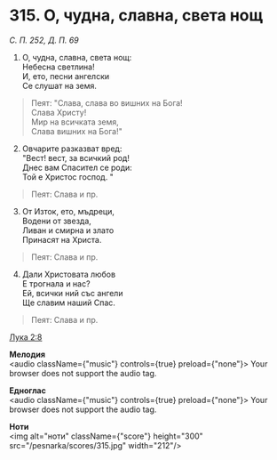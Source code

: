 # 315. О, чудна, славна, света нощ

_С. П. 252, Д. П. 69_

1. О, чудна, славна, света нощ:  
Небесна светлина!  
И, ето, песни ангелски  
Се слушат на земя.  

> Пеят: "Слава, слава во вишних на Бога!  
> Слава Христу!  
> Мир на всичката земя,  
> Слава вишних на Бога!"

2. Овчарите разказват вред:  
"Вест! вест, за всичкий род!  
Днес вам Спасител се роди:  
Той е Христос господ. "  

> Пеят: Слава и пр.  

3. От Изток, ето, мъдреци,  
Водени от звезда,  
Ливан и смирна и злато  
Принасят на Христа.  

> Пеят: Слава и пр.  

4. Дали Христовата любов  
Е трогнала и нас?  
Ей, всички ний със ангели  
Ще славим наший Спас.  

> Пеят: Слава и пр.

[Лука 2:8](http://biblia.bg/index.php?k=42&g=2&s=8)

**Мелодия**  
<audio className={"music"} controls={true} preload={"none"}>
    <source src="/pesnarka/mp3/315.mp3" type="audio/mpeg"/>
    Your browser does not support the audio tag.
</audio>

**Едноглас**  
<audio className={"music"} controls={true} preload={"none"}>
    <source src="/pesnarka/transp/315.mp3" type="audio/mpeg"/>
    Your browser does not support the audio tag.
</audio>

**Ноти**  
<img alt="ноти" className={"score"} height="300" src="/pesnarka/scores/315.jpg" width="212"/>
